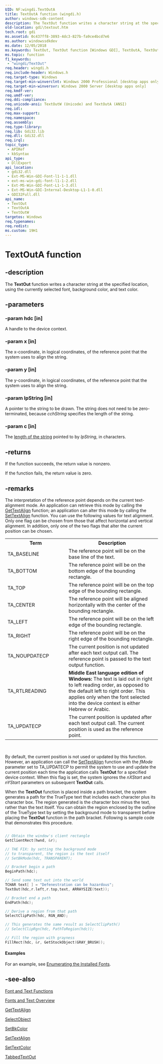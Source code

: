 ```yaml
---
UID: NF:wingdi.TextOutA
title: TextOutA function (wingdi.h)
author: windows-sdk-content
description: The TextOut function writes a character string at the specified location, using the currently selected font, background color, and text color.
old-location: gdi\textout.htm
tech.root: gdi
ms.assetid: 0c437ff8-3893-4dc3-827b-fa9ce4bcd7e6
ms.author: windowssdkdev
ms.date: 12/05/2018
ms.keywords: TextOut, TextOut function [Windows GDI], TextOutA, TextOutW, _win32_TextOut, gdi.textout, wingdi/TextOut, wingdi/TextOutA, wingdi/TextOutW
ms.topic: function
f1_keywords: 
 - "wingdi/TextOut"
req.header: wingdi.h
req.include-header: Windows.h
req.target-type: Windows
req.target-min-winverclnt: Windows 2000 Professional [desktop apps only]
req.target-min-winversvr: Windows 2000 Server [desktop apps only]
req.kmdf-ver: 
req.umdf-ver: 
req.ddi-compliance: 
req.unicode-ansi: TextOutW (Unicode) and TextOutA (ANSI)
req.idl: 
req.max-support: 
req.namespace: 
req.assembly: 
req.type-library: 
req.lib: Gdi32.lib
req.dll: Gdi32.dll
req.irql: 
topic_type:
 - APIRef
 - kbSyntax
api_type:
 - DllExport
api_location:
 - gdi32.dll
 - Ext-MS-Win-GDI-Font-l1-1-1.dll
 - ext-ms-win-gdi-font-l1-1-2.dll
 - Ext-MS-Win-GDI-Font-L1-1-3.dll
 - Ext-MS-Win-GDI-Internal-Desktop-L1-1-0.dll
 - GDI32Full.dll
api_name:
 - TextOut
 - TextOutA
 - TextOutW
targetos: Windows
req.typenames: 
req.redist: 
ms.custom: 19H1
---
```


# TextOutA function


## -description


The <b>TextOut</b> function writes a character string at the specified location, using the currently selected font, background color, and text color.


## -parameters




### -param hdc [in]

A handle to the device context.


### -param x [in]

The x-coordinate, in logical coordinates, of the reference point that the system uses to align the string.


### -param y [in]

The y-coordinate, in logical coordinates, of the reference point that the system uses to align the string.


### -param lpString [in]

A pointer to the string to be drawn. The string does not need to be zero-terminated, because <i>cchString</i> specifies the length of the string.


### -param c [in]

The <a href="https://docs.microsoft.com/windows/desktop/gdi/specifying-length-of-text-output-string">length of the string</a> pointed to by <i>lpString</i>, in characters.


## -returns



If the function succeeds, the return value is nonzero.

If the function fails, the return value is zero.




## -remarks



The interpretation of the reference point depends on the current text-alignment mode. An application can retrieve this mode by calling the <a href="https://docs.microsoft.com/windows/desktop/api/wingdi/nf-wingdi-gettextalign">GetTextAlign</a> function; an application can alter this mode by calling the <a href="https://docs.microsoft.com/windows/desktop/api/wingdi/nf-wingdi-settextalign">SetTextAlign</a> function. You can use the following values for text alignment. Only one flag can be chosen from those that affect horizontal and vertical alignment. In addition, only one of the two flags that alter the current position can be chosen.



<table>
<tr>
<th>Term</th>
<th>Description</th>
</tr>
<tr>
<td width="40%">
<a id="TA_BASELINE"></a><a id="ta_baseline"></a>TA_BASELINE

</td>
<td width="60%">
The reference point will be on the base line of the text.

</td>
</tr>
<tr>
<td width="40%">
<a id="TA_BOTTOM"></a><a id="ta_bottom"></a>TA_BOTTOM

</td>
<td width="60%">
The reference point will be on the bottom edge of the bounding rectangle.

</td>
</tr>
<tr>
<td width="40%">
<a id="TA_TOP"></a><a id="ta_top"></a>TA_TOP

</td>
<td width="60%">
The reference point will be on the top edge of the bounding rectangle.

</td>
</tr>
<tr>
<td width="40%">
<a id="TA_CENTER"></a><a id="ta_center"></a>TA_CENTER

</td>
<td width="60%">
The reference point will be aligned horizontally with the center of the bounding rectangle.

</td>
</tr>
<tr>
<td width="40%">
<a id="TA_LEFT"></a><a id="ta_left"></a>TA_LEFT

</td>
<td width="60%">
The reference point will be on the left edge of the bounding rectangle.

</td>
</tr>
<tr>
<td width="40%">
<a id="TA_RIGHT"></a><a id="ta_right"></a>TA_RIGHT

</td>
<td width="60%">
The reference point will be on the right edge of the bounding rectangle.

</td>
</tr>
<tr>
<td width="40%">
<a id="TA_NOUPDATECP"></a><a id="ta_noupdatecp"></a>TA_NOUPDATECP

</td>
<td width="60%">
The current position is not updated after each text output call. The reference point is passed to the text output function.

</td>
</tr>
<tr>
<td width="40%">
<a id="TA_RTLREADING"></a><a id="ta_rtlreading"></a>TA_RTLREADING

</td>
<td width="60%">
<b>Middle East language edition of Windows:</b> The text is laid out in right to left reading order, as opposed to the default left to right order. This applies only when the font selected into the device context is either Hebrew or Arabic.

</td>
</tr>
<tr>
<td width="40%">
<a id="TA_UPDATECP"></a><a id="ta_updatecp"></a>TA_UPDATECP

</td>
<td width="60%">
The current position is updated after each text output call. The current position is used as the reference point.

</td>
</tr>
</table>
 

By default, the current position is not used or updated by this function. However, an application can call the <a href="https://docs.microsoft.com/windows/desktop/api/wingdi/nf-wingdi-settextalign">SetTextAlign</a> function with the <i>fMode</i> parameter set to TA_UPDATECP to permit the system to use and update the current position each time the application calls <b>TextOut</b> for a specified device context. When this flag is set, the system ignores the <i>nXStart</i> and <i>nYStart</i> parameters on subsequent <b>TextOut</b> calls.

When the <b>TextOut</b> function is placed inside a path bracket, the system generates a path for the TrueType text that includes each character plus its character box. The region generated is the character box minus the text, rather than the text itself. You can obtain the region enclosed by the outline of the TrueType text by setting the background mode to transparent before placing the <b>TextOut</b> function in the path bracket. Following is sample code that demonstrates this procedure.


```cpp

// Obtain the window's client rectangle 
GetClientRect(hwnd, &r);

// THE FIX: by setting the background mode 
// to transparent, the region is the text itself 
// SetBkMode(hdc, TRANSPARENT); 

// Bracket begin a path 
BeginPath(hdc);

// Send some text out into the world 
TCHAR text[ ] = "Defenestration can be hazardous";
TextOut(hdc,r.left,r.top,text, ARRAYSIZE(text));

// Bracket end a path 
EndPath(hdc);

// Derive a region from that path 
SelectClipPath(hdc, RGN_AND);

// This generates the same result as SelectClipPath() 
// SelectClipRgn(hdc, PathToRegion(hdc)); 

// Fill the region with grayness 
FillRect(hdc, &r, GetStockObject(GRAY_BRUSH));

```



#### Examples

For an example, see <a href="https://docs.microsoft.com/windows/desktop/gdi/enumerating-the-installed-fonts">Enumerating the Installed Fonts</a>.

<div class="code"></div>



## -see-also




<a href="https://docs.microsoft.com/windows/desktop/gdi/font-and-text-functions">Font and Text Functions</a>



<a href="https://docs.microsoft.com/windows/desktop/gdi/fonts-and-text">Fonts and Text Overview</a>



<a href="https://docs.microsoft.com/windows/desktop/api/wingdi/nf-wingdi-gettextalign">GetTextAlign</a>



<a href="https://docs.microsoft.com/windows/desktop/api/wingdi/nf-wingdi-selectobject">SelectObject</a>



<a href="https://docs.microsoft.com/windows/desktop/api/wingdi/nf-wingdi-setbkcolor">SetBkColor</a>



<a href="https://docs.microsoft.com/windows/desktop/api/wingdi/nf-wingdi-settextalign">SetTextAlign</a>



<a href="https://docs.microsoft.com/windows/desktop/api/wingdi/nf-wingdi-settextcolor">SetTextColor</a>



<a href="https://docs.microsoft.com/windows/desktop/api/winuser/nf-winuser-tabbedtextouta">TabbedTextOut</a>
 

 


